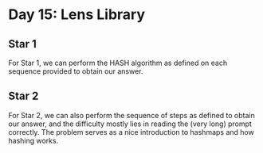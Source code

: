 # Day 15: Lens Library

## Star 1

For Star 1, we can perform the HASH algorithm as defined on each sequence provided to obtain our answer.

## Star 2
 
For Star 2, we can also perform the sequence of steps as defined to obtain our answer, and the difficulty mostly lies in reading the (very long) prompt correctly. The problem serves as a nice introduction to hashmaps and how hashing works.